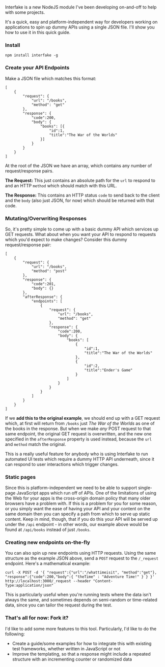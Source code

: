 Interfake is a new NodeJS module I've been developing on-and-off to help with some projects.

It's a quick, easy and platform-independent way for developers working on applications to spin up dummy APIs using a single JSON file. I'll show you how to use it in this quick guide.

### Install

```
npm install interfake -g
```

### Create your API Endpoints

Make a JSON file which matches this format:

```
[
	{
		"request": {
			"url": "/books",
			"method": "get"
		},
		"response": {
			"code":200,
			"body": {
				"books": [{
					"id":1,
					"title":"The War of the Worlds"
				}]
			}
		}
	}
]
```

At the root of the JSON we have an array, which contains any number of request/response pairs.

**The Request:** This just contains an absolute path for the `url` to respond to and an HTTP `method` which should match with this URL.

**The Response:** This contains an HTTP status `code` to send back to the client and the `body` (also just JSON, for now) which should be returned with that code.

### Mutating/Overwriting Responses

So, it's pretty simple to come up with a basic dummy API which services up GET requests. What about when you want your API to respond to requests which you'd expect to make changes? Consider this dummy request/response pair:

```
[
	{
		"request": {
			"url": "/books",
			"method": "post"
		},
		"response": {
			"code":201,
			"body": {}
		},
		"afterResponse": {
			"endpoints": [
				{
					"request": {
						"url": "/books",
						"method": "get"
					},
					"response": {
						"code":200,
						"body": {
							"books": [
								{
									"id":1,
									"title":"The War of the Worlds"
								},
								{
									"id":2,
									"title":"Ender's Game"
								}
							]
						}
					}
				}
			]
		}
	}
]
```

If we **add this to the original example**, we should end up with a GET request which, at first will return from `/books` just *The War of the Worlds* as one of the books in the response. But when we make *any* POST request to that same endpoint, the original GET request is overwritten, and the new one specified in the `afterResponse` property is used instead, because the `url` and `method` match the original.

This is a really useful feature for anybody who is using Interfake to run automated UI tests which require a dummy HTTP API underneath, since it can respond to user interactions which trigger changes.

### Static pages

Since this is platform-independent we need to be able to support single-page JavaScript apps which run off of APIs. One of the limitations of using the Web for your apps is the cross-origin domain policy that many older browsers have a problem with. If this is a problem for you for some reason, or you simply want the ease of having your API and your content on the same domain then you can specify a path from which to serve up static content. Keep in mind, though, that if you do this your API will be served up under the `/api` endpoint - in other words, our example above would be found at `/api/books` instead of just `/books`.

### Creating new endpoints on-the-fly

You can also spin up new endpoints using HTTP requests. Using the same structure as the example JSON above, send a `POST` request to the `/_request` endpoint. Here's a mathematical example:

```
curl -X POST -d '{ "request":{"url":"/whattimeisit", "method":"get"}, "response":{"code":200,"body":{ "theTime" : "Adventure Time!" } } }' http://localhost:3000/_request --header "Content-Type:application/json"
```

This is particularly useful when you're running tests where the data isn't always the same, and sometimes depends on semi-random or time-related data, since you can tailor the request during the test.

### That's all for now: Fork it?

I'd like to add some more features to this tool. Particularly, I'd like to do the following:

* Create a guide/some examples for how to integrate this with existing test frameworks, whether written in JavaScript or not
* Improve the templating, so that a response might include a repeated structure with an incrementing counter or randomized data